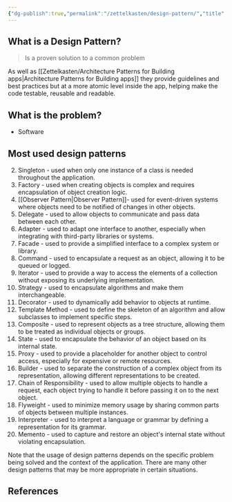 ```yaml
---
{"dg-publish":true,"permalink":"/zettelkasten/design-pattern/","title":"Design Pattern","tags":["core/tech/fundamentals/design-patterns","status/todo"],"created":"2022-10-24T23:09:55.000+01:00"}
---
```




## What is a Design Pattern?
> Is a proven solution to a common problem

As well as [[Zettelkasten/Architecture Patterns for Building apps\|Architecture Patterns for Building apps]] they provide guidelines and best practices but at a more atomic level inside the app, helping make the code testable, reusable and readable.


## What is the problem?
- Software

## Most used design patterns



2. Singleton - used when only one instance of a class is needed throughout the application.
3. Factory - used when creating objects is complex and requires encapsulation of object creation logic.
4. [[Observer Pattern\|Observer Pattern]]- used for event-driven systems where objects need to be notified of changes in other objects.
5. Delegate - used to allow objects to communicate and pass data between each other.
6. Adapter - used to adapt one interface to another, especially when integrating with third-party libraries or systems.
7. Facade - used to provide a simplified interface to a complex system or library.
8. Command - used to encapsulate a request as an object, allowing it to be queued or logged.
9. Iterator - used to provide a way to access the elements of a collection without exposing its underlying implementation.
10. Strategy - used to encapsulate algorithms and make them interchangeable.
11. Decorator - used to dynamically add behavior to objects at runtime.
12. Template Method - used to define the skeleton of an algorithm and allow subclasses to implement specific steps.
13. Composite - used to represent objects as a tree structure, allowing them to be treated as individual objects or groups.
14. State - used to encapsulate the behavior of an object based on its internal state.
15. Proxy - used to provide a placeholder for another object to control access, especially for expensive or remote resources.
16. Builder - used to separate the construction of a complex object from its representation, allowing different representations to be created.
17. Chain of Responsibility - used to allow multiple objects to handle a request, each object trying to handle it before passing it on to the next object.
18. Flyweight - used to minimize memory usage by sharing common parts of objects between multiple instances.
19. Interpreter - used to interpret a language or grammar by defining a representation for its grammar.
20. Memento - used to capture and restore an object's internal state without violating encapsulation.

Note that the usage of design patterns depends on the specific problem being solved and the context of the application. There are many other design patterns that may be more appropriate in certain situations.

## References
